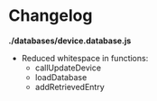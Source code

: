 # Changelog

**./databases/device.database.js**
* Reduced whitespace in functions:
	* callUpdateDevice
	* loadDatabase
	* addRetrievedEntry